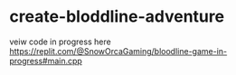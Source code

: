 # create-bloddline-adventure
veiw code in progress here https://replit.com/@SnowOrcaGaming/bloodline-game-in-progress#main.cpp

